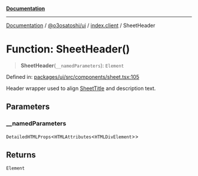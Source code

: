[**Documentation**](../../../../README.md)

***

[Documentation](../../../../README.md) / [@o3osatoshi/ui](../../README.md) / [index.client](../README.md) / SheetHeader

# Function: SheetHeader()

> **SheetHeader**(`__namedParameters`): `Element`

Defined in: [packages/ui/src/components/sheet.tsx:105](https://github.com/o3osatoshi/experiment/blob/54ab00df974a3e9f8283fbcd8c611ed1e0274132/packages/ui/src/components/sheet.tsx#L105)

Header wrapper used to align [SheetTitle](SheetTitle.md) and description text.

## Parameters

### \_\_namedParameters

`DetailedHTMLProps`\<`HTMLAttributes`\<`HTMLDivElement`\>\>

## Returns

`Element`
